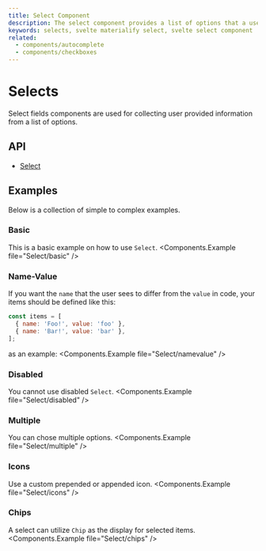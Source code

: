 ```yaml
---
title: Select Component
description: The select component provides a list of options that a user can make selections from.
keywords: selects, svelte materialify select, svelte select component
related:
  - components/autocomplete
  - components/checkboxes
---
```


# Selects

Select fields components are used for collecting user provided information from a list of options.

## API

- [Select](/api/Select/)

## Examples

Below is a collection of simple to complex examples.

### Basic

This is a basic example on how to use `Select`. <Components.Example file="Select/basic" />

### Name-Value

If you want the `name` that the user sees to differ from the `value` in code, your items should be defined like this:

```js
const items = [
  { name: 'Foo!', value: 'foo' },
  { name: 'Bar!', value: 'bar' },
];
```

as an example: <Components.Example file="Select/namevalue" />

### Disabled

You cannot use disabled `Select`. <Components.Example file="Select/disabled" />

### Multiple

You can chose multiple options. <Components.Example file="Select/multiple" />

### Icons

Use a custom prepended or appended icon. <Components.Example file="Select/icons" />

### Chips

A select can utilize `Chip` as the display for selected items. <Components.Example file="Select/chips" />
